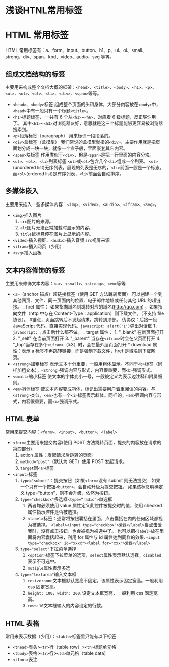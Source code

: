 # 浅谈HTNL常用标签


# HTML 常用标签

HTML 常用标签有：a、form、input、button、h1、p、ul、ol、small、strong、div、span、kbd、video、audio、svg 等等。

## 组成文档结构的标签

主要用来构成整个文档大概的框架：`<head>`、`<title>`、`<body>`、`<h1>`、`<p>`、`<ul>`、`<ol>`、`<ol>`、`<li>`、`<div>`、`<span>`等等。

- `<head>`、`<body>`标签
  组成整个页面的头和身体，大部分内容放在`<body>`中，`<head>`中有一般只有一个标题`<title>`。
- `<h1>`标题标签，
  一共有 6 个从`<h1>`~`<h6>`，对应着 6 级标题，反正够你用了。
  其中`<h1>`~`<h3>`对浏览器友好，意思就是这三个标题能够更容易被浏览器搜索到。
- `<p>`段落标签（paragraph）
  用来标识一段段落的。
- `<div>`盒标签（盒模型）
  我们常说的盒模型就指的`<div>`，主要作用就是把页面划分成一块一块，就像一个盒子般，里面嵌套其它内容。
- `<span>`块标签
  作用类似于`<div>`，但是`<span>`是把一行里面的内容分块。
- `<ul>`、`<ol>`、`<li>`列表标签
  `<ul>`或`<ol>`包含几个`<li>`组成一个列表。
  `<ul>`(unordered list)无序列表，展现的列表是无序的，`<li>`前面一般是一个标志。而`<ol>`(ordered list)是有序列表，`<li>`前面会自动排序。

## 多媒体嵌入

主要用来插入一些多媒体内容：`<img>`、`<video>`、`<audio>`、`<ifram>`、`<svg>`。

- `<img>`插入图片
  1. `src`图片的来源。
  2. `alt`图片无法正常加载时显示的内容。
  3. `title`鼠标悬停在图片上显示的内容。
- `<video>`插入视屏、`<audio>`插入音频
  `src`视屏来源
- `<ifram>`插入网页（少用）
- `<svg>`插入画板

## 文本内容修饰的标签

主要用来修饰文本内容：`<a>`、`<small>`、`<strong>`、`<em>`等等

- `<a>`（anchor 锚点）超链接标签（使用 GET 方法跳转页面）
  可以创建一个到其他网页、文件、同一页面内的位置、电子邮件地址或任何其他 URL 的超链接。
  _ href 属性：
  如果指向域名则跳转对应的域名(http://qq.com) ，如果指向文件（http 中存在 Content-Type：application）则下载文件。（不支持 file 协议）。 #锚点，页面跳转后不发起请求，跳转到顶部。
  伪协议：后接一段 JavaScript 代码，直接实现代码。`javascript: alert('1')`弹出对话框 1，`javascript: ;`点击后什么都不做。
  _ target 属性： 1. "\_blank" 在新页面打开 2. "\_self" 在当前页面打开 3. "\_parent" 当存在`<ifram>`时会在父页面打开 4. "\_top"当存在多个`<ifram>`（≥3）时，会在最外层页面打开 \* download 属性：表示 a 标签不再跳转链接，而是强制下载文件，href 是域名则下载网页。
- `<strong>`加粗标签
  表示文本十分重要，一般用粗体显示。不同于`<b>`标签（同样加粗文本），`<strong>`强调内容与形式，内容很重要，而`<b>`强调形式。
- `<small>`缩小标签
  使文本的字体变小一号，一般被定义为表示边注释和附属细则。
- `<em>`斜体标签
  使文本内容变成斜体，标记出需要用户着重阅读的内容。与`<strong>`类似，`<em>`也有一个`<i>`标签表示斜体。同样的，`<em>`强调内容与形式，内容很重要，而`<i>`强调形式。

## HTML 表单

常用来提交内容：`<form>`、`<input>`、`<button>`、`<label>`

- `<form>`主要用来提交内容(使用 POST 方法跳转页面，提交的内容放在请求的第四部分)
  1. action 属性：发起请求后跳转的页面。
  2. `method="post"`（默认为 GET）使用 POST 发起请求。
  3. `target`同`<a>`标签
- `<input>`标签
  1.  `type="submit"`：提交按钮（如果`<form>`没有 submit 则无法提交）
      如果一个只有一个按钮`<button>`，会自动升级为提交按钮。
      如果该标签明确定义 type=“button”，则不会升级，依然为按钮。
  2.  `type="checkbox"`多选框`<type=“radio”>`单选框
      1. 两者均必须使用 value 属性定义此控件被提交时的值，使用 checked 属性指示控件是否被选择。
      2. `<label>`标签：通常将按钮囊括在里面，点击囊括在内的任何区域都视为被选择。
         `<label><input type="checkbox">爱我</label>`当点击爱我时，没有点击按钮，也会被视为被选中了。
         也可以把`<label>`放在里面将内容囊括起来，利用 for 属性与 id 属性达到同样的效果.
         `<input type="checkbox" id="xxxx"><label for="xxx">爱我</label>`
  3.  `type="select"`下拉菜单选择
      1. `<option>`标签下拉菜单的选项，`select`属性表示默认选择，`disabled`表示不可选中。
      2. `mutiple`属性表示多选
  4.  `type="textarea"`输入文本框
      1. `resize:none`文本框默认宽高不固定，该属性表示固定宽高。一般利用 css 固定宽高。
      2. `height: 100; width: 200;`设定文本框宽高，一般利用 css 固定宽高。
      3. `rows:10`文本框输入的内容设定的行数。

## HTML 表格

常用来表示数据（少用）：`<table>`标签里只能有以下标签

- `<thead>`表头>`<tr>`行（table row）>`<th>`标题单元格
- `<tbody>`表格>`<tr>`行>`<td>`单元格（table data）
- `<tfoot>`表注

